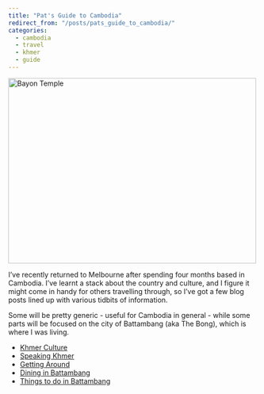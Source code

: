 ```yaml
---
title: "Pat's Guide to Cambodia"
redirect_from: "/posts/pats_guide_to_cambodia/"
categories:
  - cambodia
  - travel
  - khmer
  - guide
---
```

<a href="http://www.flickr.com/photos/freelancing_god/3270598371/" title="Bayon Temple by freelancing god, on Flickr"><img src="https://farm4.static.flickr.com/3345/3270598371_f25b5b73dc.jpg" width="500" height="374" alt="Bayon Temple" /></a>

I’ve recently returned to Melbourne after spending four months based in
Cambodia. I’ve learnt a stack about the country and culture, and I
figure it might come in handy for others travelling through, so I’ve got
a few blog posts lined up with various tidbits of information.

Some will be pretty generic - useful for Cambodia in general - while
some parts will be focused on the city of Battambang (aka The Bong),
which is where I was living.

-   [Khmer Culture](http://freelancing-gods.com/posts/khmer_culture)
-   [Speaking Khmer](http://freelancing-gods.com/posts/speaking_khmer)
-   [Getting
    Around](http://freelancing-gods.com/posts/getting_around_in_cambodia)
-   [Dining in Battambang](/posts/dining_in_battambang)
-   [Things to do in Battambang](/posts/keeping_busy_in_battambang)

